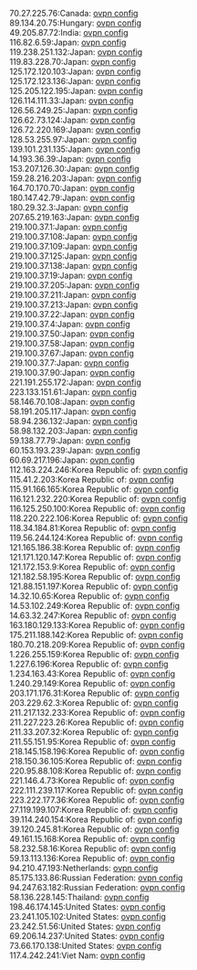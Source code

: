 70.27.225.76:Canada: [ovpn config](vpn/70_27_225_76.ovpn)  
89.134.20.75:Hungary: [ovpn config](vpn/89_134_20_75.ovpn)  
49.205.87.72:India: [ovpn config](vpn/49_205_87_72.ovpn)  
116.82.6.59:Japan: [ovpn config](vpn/116_82_6_59.ovpn)  
119.238.251.132:Japan: [ovpn config](vpn/119_238_251_132.ovpn)  
119.83.228.70:Japan: [ovpn config](vpn/119_83_228_70.ovpn)  
125.172.120.103:Japan: [ovpn config](vpn/125_172_120_103.ovpn)  
125.172.123.136:Japan: [ovpn config](vpn/125_172_123_136.ovpn)  
125.205.122.195:Japan: [ovpn config](vpn/125_205_122_195.ovpn)  
126.114.111.33:Japan: [ovpn config](vpn/126_114_111_33.ovpn)  
126.56.249.25:Japan: [ovpn config](vpn/126_56_249_25.ovpn)  
126.62.73.124:Japan: [ovpn config](vpn/126_62_73_124.ovpn)  
126.72.220.169:Japan: [ovpn config](vpn/126_72_220_169.ovpn)  
128.53.255.97:Japan: [ovpn config](vpn/128_53_255_97.ovpn)  
139.101.231.135:Japan: [ovpn config](vpn/139_101_231_135.ovpn)  
14.193.36.39:Japan: [ovpn config](vpn/14_193_36_39.ovpn)  
153.207.126.30:Japan: [ovpn config](vpn/153_207_126_30.ovpn)  
159.28.216.203:Japan: [ovpn config](vpn/159_28_216_203.ovpn)  
164.70.170.70:Japan: [ovpn config](vpn/164_70_170_70.ovpn)  
180.147.42.79:Japan: [ovpn config](vpn/180_147_42_79.ovpn)  
180.29.32.3:Japan: [ovpn config](vpn/180_29_32_3.ovpn)  
207.65.219.163:Japan: [ovpn config](vpn/207_65_219_163.ovpn)  
219.100.37.1:Japan: [ovpn config](vpn/219_100_37_1.ovpn)  
219.100.37.108:Japan: [ovpn config](vpn/219_100_37_108.ovpn)  
219.100.37.109:Japan: [ovpn config](vpn/219_100_37_109.ovpn)  
219.100.37.125:Japan: [ovpn config](vpn/219_100_37_125.ovpn)  
219.100.37.138:Japan: [ovpn config](vpn/219_100_37_138.ovpn)  
219.100.37.19:Japan: [ovpn config](vpn/219_100_37_19.ovpn)  
219.100.37.205:Japan: [ovpn config](vpn/219_100_37_205.ovpn)  
219.100.37.211:Japan: [ovpn config](vpn/219_100_37_211.ovpn)  
219.100.37.213:Japan: [ovpn config](vpn/219_100_37_213.ovpn)  
219.100.37.22:Japan: [ovpn config](vpn/219_100_37_22.ovpn)  
219.100.37.4:Japan: [ovpn config](vpn/219_100_37_4.ovpn)  
219.100.37.50:Japan: [ovpn config](vpn/219_100_37_50.ovpn)  
219.100.37.58:Japan: [ovpn config](vpn/219_100_37_58.ovpn)  
219.100.37.67:Japan: [ovpn config](vpn/219_100_37_67.ovpn)  
219.100.37.7:Japan: [ovpn config](vpn/219_100_37_7.ovpn)  
219.100.37.90:Japan: [ovpn config](vpn/219_100_37_90.ovpn)  
221.191.255.172:Japan: [ovpn config](vpn/221_191_255_172.ovpn)  
223.133.151.61:Japan: [ovpn config](vpn/223_133_151_61.ovpn)  
58.146.70.108:Japan: [ovpn config](vpn/58_146_70_108.ovpn)  
58.191.205.117:Japan: [ovpn config](vpn/58_191_205_117.ovpn)  
58.94.236.132:Japan: [ovpn config](vpn/58_94_236_132.ovpn)  
58.98.132.203:Japan: [ovpn config](vpn/58_98_132_203.ovpn)  
59.138.77.79:Japan: [ovpn config](vpn/59_138_77_79.ovpn)  
60.153.193.239:Japan: [ovpn config](vpn/60_153_193_239.ovpn)  
60.69.217.196:Japan: [ovpn config](vpn/60_69_217_196.ovpn)  
112.163.224.246:Korea Republic of: [ovpn config](vpn/112_163_224_246.ovpn)  
115.41.2.203:Korea Republic of: [ovpn config](vpn/115_41_2_203.ovpn)  
115.91.166.165:Korea Republic of: [ovpn config](vpn/115_91_166_165.ovpn)  
116.121.232.220:Korea Republic of: [ovpn config](vpn/116_121_232_220.ovpn)  
116.125.250.100:Korea Republic of: [ovpn config](vpn/116_125_250_100.ovpn)  
118.220.222.106:Korea Republic of: [ovpn config](vpn/118_220_222_106.ovpn)  
118.34.184.81:Korea Republic of: [ovpn config](vpn/118_34_184_81.ovpn)  
119.56.244.124:Korea Republic of: [ovpn config](vpn/119_56_244_124.ovpn)  
121.165.186.38:Korea Republic of: [ovpn config](vpn/121_165_186_38.ovpn)  
121.171.120.147:Korea Republic of: [ovpn config](vpn/121_171_120_147.ovpn)  
121.172.153.9:Korea Republic of: [ovpn config](vpn/121_172_153_9.ovpn)  
121.182.58.195:Korea Republic of: [ovpn config](vpn/121_182_58_195.ovpn)  
121.88.151.197:Korea Republic of: [ovpn config](vpn/121_88_151_197.ovpn)  
14.32.10.65:Korea Republic of: [ovpn config](vpn/14_32_10_65.ovpn)  
14.53.102.249:Korea Republic of: [ovpn config](vpn/14_53_102_249.ovpn)  
14.63.32.247:Korea Republic of: [ovpn config](vpn/14_63_32_247.ovpn)  
163.180.129.133:Korea Republic of: [ovpn config](vpn/163_180_129_133.ovpn)  
175.211.188.142:Korea Republic of: [ovpn config](vpn/175_211_188_142.ovpn)  
180.70.218.209:Korea Republic of: [ovpn config](vpn/180_70_218_209.ovpn)  
1.226.255.159:Korea Republic of: [ovpn config](vpn/1_226_255_159.ovpn)  
1.227.6.196:Korea Republic of: [ovpn config](vpn/1_227_6_196.ovpn)  
1.234.163.43:Korea Republic of: [ovpn config](vpn/1_234_163_43.ovpn)  
1.240.29.149:Korea Republic of: [ovpn config](vpn/1_240_29_149.ovpn)  
203.171.176.31:Korea Republic of: [ovpn config](vpn/203_171_176_31.ovpn)  
203.229.62.3:Korea Republic of: [ovpn config](vpn/203_229_62_3.ovpn)  
211.217.132.233:Korea Republic of: [ovpn config](vpn/211_217_132_233.ovpn)  
211.227.223.26:Korea Republic of: [ovpn config](vpn/211_227_223_26.ovpn)  
211.33.207.32:Korea Republic of: [ovpn config](vpn/211_33_207_32.ovpn)  
211.55.151.95:Korea Republic of: [ovpn config](vpn/211_55_151_95.ovpn)  
218.145.158.196:Korea Republic of: [ovpn config](vpn/218_145_158_196.ovpn)  
218.150.36.105:Korea Republic of: [ovpn config](vpn/218_150_36_105.ovpn)  
220.95.88.108:Korea Republic of: [ovpn config](vpn/220_95_88_108.ovpn)  
221.146.4.73:Korea Republic of: [ovpn config](vpn/221_146_4_73.ovpn)  
222.111.239.117:Korea Republic of: [ovpn config](vpn/222_111_239_117.ovpn)  
223.222.177.36:Korea Republic of: [ovpn config](vpn/223_222_177_36.ovpn)  
27.119.199.107:Korea Republic of: [ovpn config](vpn/27_119_199_107.ovpn)  
39.114.240.154:Korea Republic of: [ovpn config](vpn/39_114_240_154.ovpn)  
39.120.245.81:Korea Republic of: [ovpn config](vpn/39_120_245_81.ovpn)  
49.161.15.168:Korea Republic of: [ovpn config](vpn/49_161_15_168.ovpn)  
58.232.58.16:Korea Republic of: [ovpn config](vpn/58_232_58_16.ovpn)  
59.13.113.136:Korea Republic of: [ovpn config](vpn/59_13_113_136.ovpn)  
94.210.47.193:Netherlands: [ovpn config](vpn/94_210_47_193.ovpn)  
85.175.133.86:Russian Federation: [ovpn config](vpn/85_175_133_86.ovpn)  
94.247.63.182:Russian Federation: [ovpn config](vpn/94_247_63_182.ovpn)  
58.136.228.145:Thailand: [ovpn config](vpn/58_136_228_145.ovpn)  
198.46.174.145:United States: [ovpn config](vpn/198_46_174_145.ovpn)  
23.241.105.102:United States: [ovpn config](vpn/23_241_105_102.ovpn)  
23.242.51.56:United States: [ovpn config](vpn/23_242_51_56.ovpn)  
69.206.14.237:United States: [ovpn config](vpn/69_206_14_237.ovpn)  
73.66.170.138:United States: [ovpn config](vpn/73_66_170_138.ovpn)  
117.4.242.241:Viet Nam: [ovpn config](vpn/117_4_242_241.ovpn)  
